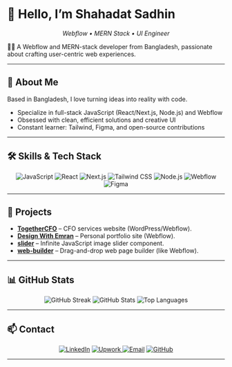 # 👋 Hello, I’m Shahadat Sadhin  
<p align="center"><em>Webflow • MERN Stack • UI Engineer</em></p>  

👨‍💻 A Webflow and MERN-stack developer from Bangladesh, passionate about crafting user-centric web experiences.  

---

## 🚀 About Me  
Based in Bangladesh, I love turning ideas into reality with code.  
- Specialize in full-stack JavaScript (React/Next.js, Node.js) and Webflow  
- Obsessed with clean, efficient solutions and creative UI  
- Constant learner: Tailwind, Figma, and open-source contributions  

---

## 🛠️ Skills & Tech Stack  
<p align="center">  
<img alt="JavaScript" src="https://img.shields.io/badge/JavaScript-323330?style=flat-square&logo=javascript&logoColor=F7DF1E" />  
<img alt="React" src="https://img.shields.io/badge/React-323330?style=flat-square&logo=react&logoColor=61DAFB" />  
<img alt="Next.js" src="https://img.shields.io/badge/Next.js-000000?style=flat-square&logo=nextdotjs&logoColor=white" />  
<img alt="Tailwind CSS" src="https://img.shields.io/badge/Tailwind-323330?style=flat-square&logo=tailwindcss&logoColor=38BDF8" />  
<img alt="Node.js" src="https://img.shields.io/badge/Node.js-323330?style=flat-square&logo=node.js&logoColor=339933" />  
<img alt="Webflow" src="https://img.shields.io/badge/Webflow-323330?style=flat-square&logo=webflow&logoColor=FFFFFF" />  
<img alt="Figma" src="https://img.shields.io/badge/Figma-323330?style=flat-square&logo=figma&logoColor=F24E1E" />  
</p>  

---

## 📌 Projects  
- [**TogetherCFO**](https://www.togethercfo.com) – CFO services website (WordPress/Webflow).  
- [**Design With Emran**](https://www.designwithemran.com) – Personal portfolio site (Webflow).  
- [**slider**](https://github.com/sadhinvr/slider) – Infinite JavaScript image slider component.  
- [**web-builder**](https://github.com/sadhinvr/web-builder) – Drag-and-drop web page builder (like Webflow).  

---

## 📊 GitHub Stats  
<p align="center">  
  <img src="https://streak-stats.demolab.com?user=sadhinvr&theme=dark" alt="GitHub Streak" />  
  <img src="https://github-readme-stats.vercel.app/api?username=sadhinvr&show_icons=true&theme=dark" alt="GitHub Stats" />  
  <img src="https://github-readme-stats.vercel.app/api/top-langs/?username=sadhinvr&layout=compact&theme=dark" alt="Top Languages" />  
</p>  

---

## 📫 Contact  
<p align="center">  
  <a href="https://www.linkedin.com/in/sadhinvr"><img alt="LinkedIn" src="https://img.shields.io/badge/LinkedIn-%230077B5?style=flat-square&logo=linkedin&logoColor=white" /></a>  
  <a href="https://www.upwork.com/freelancers/~01662183e029e40c94?mp_source=share">
    <img alt="Upwork" src="https://img.shields.io/badge/Upwork-%236FD44C?style=flat-square&logo=upwork&logoColor=white" />
  </a>  
  <a href="mailto:sadhinvr@gmail.com"><img alt="Email" src="https://img.shields.io/badge/Email-%23D14836?style=flat-square&logo=gmail&logoColor=white" /></a>  
  <a href="https://github.com/sadhinvr"><img alt="GitHub" src="https://img.shields.io/badge/GitHub-%23121011?style=flat-square&logo=github&logoColor=white" /></a>  
</p>  

---
